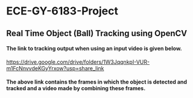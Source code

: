 # ECE-GY-6183-Project
## Real Time Object (Ball) Tracking using OpenCV

#### The link to tracking output when using an input video is given below.
https://drive.google.com/drive/folders/1W3JqqnkpI-VUR-m1FcNnvvdeKGyYrxow?usp=share_link
#### The above link contains the frames in which the object is detected and tracked and a video made by combining these frames. 
